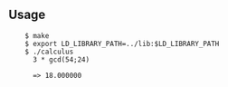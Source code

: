 Usage
------

        $ make
        $ export LD_LIBRARY_PATH=../lib:$LD_LIBRARY_PATH
        $ ./calculus
          3 * gcd(54;24)
          
          => 18.000000
